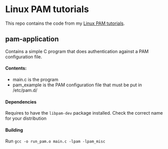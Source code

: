 # Linux PAM tutorials
This repo contains the code from my [Linux PAM tutorials](https://fedetask.com/category/linux-pam/).

## pam-application
Contains a simple C program that does authentication against a PAM configuration file.
#### Contents:
- main.c is the program
- pam_example is the PAM configuration file that must be put in /etc/pam.d/
#### Dependencies
Requires to have the `libpam-dev` package installed. Check the correct name for your distribution
#### Building
Run `gcc -o run_pam.o main.c -lpam -lpam_misc`
